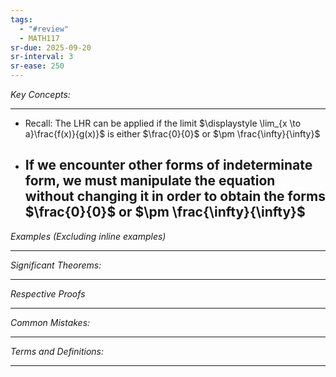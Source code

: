 ```yaml
---
tags:
  - "#review"
  - MATH117
sr-due: 2025-09-20
sr-interval: 3
sr-ease: 250
---
```

*Key Concepts:*
___

- Recall: The LHR can be applied if the limit $\displaystyle \lim_{x \to a}\frac{f(x)}{g(x)}$ is either $\frac{0}{0}$ or $\pm \frac{\infty}{\infty}$

- If we encounter other forms of indeterminate form, we must manipulate the equation without changing it in order to obtain the forms $\frac{0}{0}$ or $\pm \frac{\infty}{\infty}$
	- 

*Examples (Excluding inline examples)* 
___

*Significant Theorems:*
___

*Respective Proofs*
___

*Common Mistakes:*
___

*Terms and Definitions:*
___

